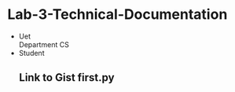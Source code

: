 # Lab-3-Technical-Documentation
* Uet <br> Department CS
* Student
  ## Link to Gist first.py
  <script src="https://gist.github.com/taseeer/69a57e076b2f2e907b62d9dfaf6e6012.js"></script>
